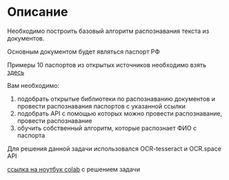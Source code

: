 # Описание

Необходимо построить базовый алгоритм распознавания текста из документов.

Основным документом будет являться паспорт РФ

Примеры 10 паспортов из открытых источников необходимо взять [здесь](https://disk.yandex.ru/d/kVdTaY8TuGvBkw)

Вам необходимо:
1) подобрать открытые библиотеки по распознаванию документов и провести распознавания паспортов с указанной ссылки
2) подобрать API c помощью которых можно провести распознавание, провести распознавание
3) обучить собственный алгоритм, которые распознает ФИО с паспорта

Для решения данной задачи использовался OCR-tesseract и OCR.space API

[ссылка на ноутбук colab](https://colab.research.google.com/drive/1rYZEGb1BEqCNPkRSZ_7jKhwg8p7n71mf?usp=sharing) с решением задачи
